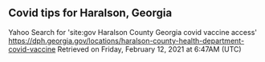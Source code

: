 ## Covid tips for Haralson, Georgia

Yahoo Search for 'site:gov Haralson County Georgia covid vaccine access'
https://dph.georgia.gov/locations/haralson-county-health-department-covid-vaccine
Retrieved on Friday, February 12, 2021 at 6:47AM (UTC)